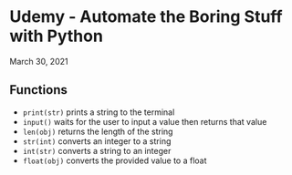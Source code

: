 # Udemy - Automate the Boring Stuff with Python

March 30, 2021

## Functions

- `print(str)` prints a string to the terminal
- `input()` waits for the user to input a value then returns that value
- `len(obj)` returns the length of the string
- `str(int)` converts an integer to a string
- `int(str)` converts a string to an integer
- `float(obj)` converts the provided value to a float

